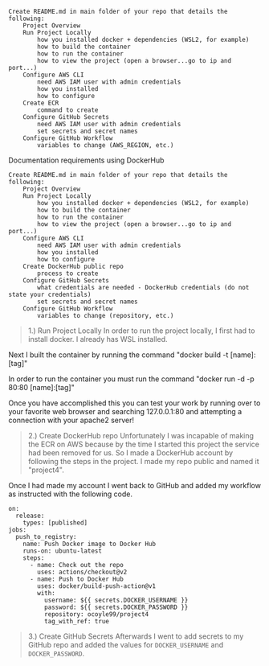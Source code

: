     Create README.md in main folder of your repo that details the following:
        Project Overview
        Run Project Locally
            how you installed docker + dependencies (WSL2, for example)
            how to build the container
            how to run the container
            how to view the project (open a browser...go to ip and port...)
        Configure AWS CLI
            need AWS IAM user with admin credentials
            how you installed
            how to configure
        Create ECR
            command to create
        Configure GitHub Secrets
            need AWS IAM user with admin credentials
            set secrets and secret names
        Configure GitHub Workflow
            variables to change (AWS_REGION, etc.)

Documentation requirements using DockerHub

    Create README.md in main folder of your repo that details the following:
        Project Overview
        Run Project Locally
            how you installed docker + dependencies (WSL2, for example)
            how to build the container
            how to run the container
            how to view the project (open a browser...go to ip and port...)
        Configure AWS CLI
            need AWS IAM user with admin credentials
            how you installed
            how to configure
        Create DockerHub public repo
            process to create
        Configure GitHub Secrets
            what credentials are needed - DockerHub credentials (do not state your credentials)
            set secrets and secret names
        Configure GitHub Workflow
            variables to change (repository, etc.)



> 1.) Run Project Locally
In order to run the project locally, I first had to install docker. I already has WSL installed.

Next I built the container by running the command "docker build -t [name]:[tag]"

In order to run the container you must run the command "docker run -d -p 80:80 [name]:[tag]"

Once you have accomplished this you can test your work by running over to your favorite web browser and searching 127.0.0.1:80 and attempting a connection with your apache2 server!

> 2.) Create DockerHub repo
Unfortunately I was incapable of making the ECR on AWS because by the time I started this project the service had been removed for us. So I made a DockerHub account by following the steps in the project. I made my repo public and named it "project4".

Once I had made my account I went back to GitHub and added my workflow as instructed with the following code.

```name: Publish Docker image
on:
  release:
    types: [published]
jobs:
  push_to_registry:
    name: Push Docker image to Docker Hub
    runs-on: ubuntu-latest
    steps:
      - name: Check out the repo
        uses: actions/checkout@v2
      - name: Push to Docker Hub
        uses: docker/build-push-action@v1
        with:
          username: ${{ secrets.DOCKER_USERNAME }}
          password: ${{ secrets.DOCKER_PASSWORD }}
          repository: ocoyle99/project4
          tag_with_ref: true
```

> 3.) Create GitHub Secrets
Afterwards I went to add secrets to my GitHub repo and added the values for `DOCKER_USERNAME` and `DOCKER_PASSWORD`.
